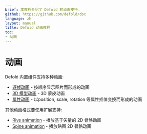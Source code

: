 ```yaml
---
brief: 本教程介绍了 Defold 的动画支持.
github: https://github.com/defold/doc
language: zh
layout: manual
title: Defold 动画教程
toc:
- 动画
---
```


# 动画

Defold 内置组件支持多种动画:

* [逐帧动画](/zh/manuals/flipbook-animation) - 按顺序显示图片而形成的动画
* [3D 模型动画](/zh/manuals/model-animation) - 3D 蒙皮动画
* [属性动画](/zh/manuals/property-animation) - 以position, scale, rotation 等属性插值变换而形成的动画

其他动画格式要使用扩展支持:

* [Rive animation](/extension-rive) - 播放基于矢量的 2D 骨骼动画
* [Spine animation](/extension-spine) - 播放贴图 2D 骨骼动画